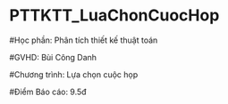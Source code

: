 # PTTKTT_LuaChonCuocHop
#Học phần: Phân tích thiết kế thuật toán

#GVHD: Bùi Công Danh

#Chương trình: Lựa chọn cuộc họp

#Điểm Báo cáo: 9.5đ
